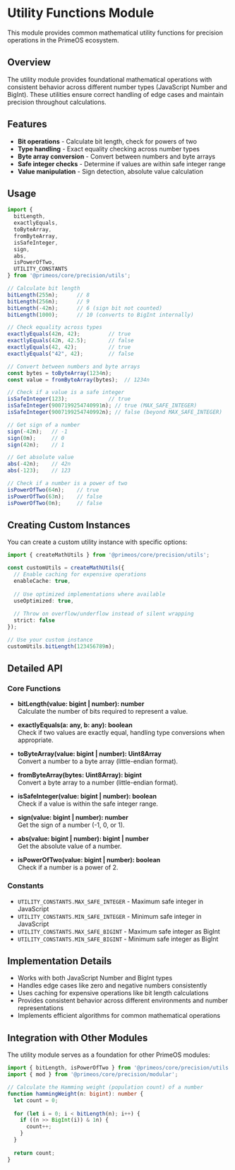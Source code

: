 # Utility Functions Module

This module provides common mathematical utility functions for precision operations in the PrimeOS ecosystem.

## Overview

The utility module provides foundational mathematical operations with consistent behavior across different number types (JavaScript Number and BigInt). These utilities ensure correct handling of edge cases and maintain precision throughout calculations.

## Features

- **Bit operations** - Calculate bit length, check for powers of two
- **Type handling** - Exact equality checking across number types
- **Byte array conversion** - Convert between numbers and byte arrays
- **Safe integer checks** - Determine if values are within safe integer range
- **Value manipulation** - Sign detection, absolute value calculation

## Usage

```typescript
import { 
  bitLength,
  exactlyEquals,
  toByteArray,
  fromByteArray,
  isSafeInteger,
  sign,
  abs,
  isPowerOfTwo,
  UTILITY_CONSTANTS
} from '@primeos/core/precision/utils';

// Calculate bit length
bitLength(255n);      // 8
bitLength(256n);      // 9
bitLength(-42n);      // 6 (sign bit not counted)
bitLength(1000);      // 10 (converts to BigInt internally)

// Check equality across types
exactlyEquals(42n, 42);         // true
exactlyEquals(42n, 42.5);       // false
exactlyEquals(42, 42);          // true
exactlyEquals("42", 42);        // false

// Convert between numbers and byte arrays
const bytes = toByteArray(1234n);
const value = fromByteArray(bytes);  // 1234n

// Check if a value is a safe integer
isSafeInteger(123);             // true
isSafeInteger(9007199254740991n); // true (MAX_SAFE_INTEGER)
isSafeInteger(9007199254740992n); // false (beyond MAX_SAFE_INTEGER)

// Get sign of a number
sign(-42n);   // -1
sign(0n);     // 0
sign(42n);    // 1

// Get absolute value
abs(-42n);    // 42n
abs(-123);    // 123

// Check if a number is a power of two
isPowerOfTwo(64n);    // true
isPowerOfTwo(63n);    // false
isPowerOfTwo(0n);     // false
```

## Creating Custom Instances

You can create a custom utility instance with specific options:

```typescript
import { createMathUtils } from '@primeos/core/precision/utils';

const customUtils = createMathUtils({
  // Enable caching for expensive operations
  enableCache: true,
  
  // Use optimized implementations where available
  useOptimized: true,
  
  // Throw on overflow/underflow instead of silent wrapping
  strict: false
});

// Use your custom instance
customUtils.bitLength(123456789n);
```

## Detailed API

### Core Functions

- **bitLength(value: bigint | number): number**  
  Calculate the number of bits required to represent a value.

- **exactlyEquals(a: any, b: any): boolean**  
  Check if two values are exactly equal, handling type conversions when appropriate.

- **toByteArray(value: bigint | number): Uint8Array**  
  Convert a number to a byte array (little-endian format).

- **fromByteArray(bytes: Uint8Array): bigint**  
  Convert a byte array to a number (little-endian format).

- **isSafeInteger(value: bigint | number): boolean**  
  Check if a value is within the safe integer range.

- **sign(value: bigint | number): number**  
  Get the sign of a number (-1, 0, or 1).

- **abs(value: bigint | number): bigint | number**  
  Get the absolute value of a number.

- **isPowerOfTwo(value: bigint | number): boolean**  
  Check if a number is a power of 2.

### Constants

- `UTILITY_CONSTANTS.MAX_SAFE_INTEGER` - Maximum safe integer in JavaScript
- `UTILITY_CONSTANTS.MIN_SAFE_INTEGER` - Minimum safe integer in JavaScript
- `UTILITY_CONSTANTS.MAX_SAFE_BIGINT` - Maximum safe integer as BigInt
- `UTILITY_CONSTANTS.MIN_SAFE_BIGINT` - Minimum safe integer as BigInt

## Implementation Details

- Works with both JavaScript Number and BigInt types
- Handles edge cases like zero and negative numbers consistently
- Uses caching for expensive operations like bit length calculations
- Provides consistent behavior across different environments and number representations
- Implements efficient algorithms for common mathematical operations

## Integration with Other Modules

The utility module serves as a foundation for other PrimeOS modules:

```typescript
import { bitLength, isPowerOfTwo } from '@primeos/core/precision/utils';
import { mod } from '@primeos/core/precision/modular';

// Calculate the Hamming weight (population count) of a number
function hammingWeight(n: bigint): number {
  let count = 0;
  
  for (let i = 0; i < bitLength(n); i++) {
    if ((n >> BigInt(i)) & 1n) {
      count++;
    }
  }
  
  return count;
}
